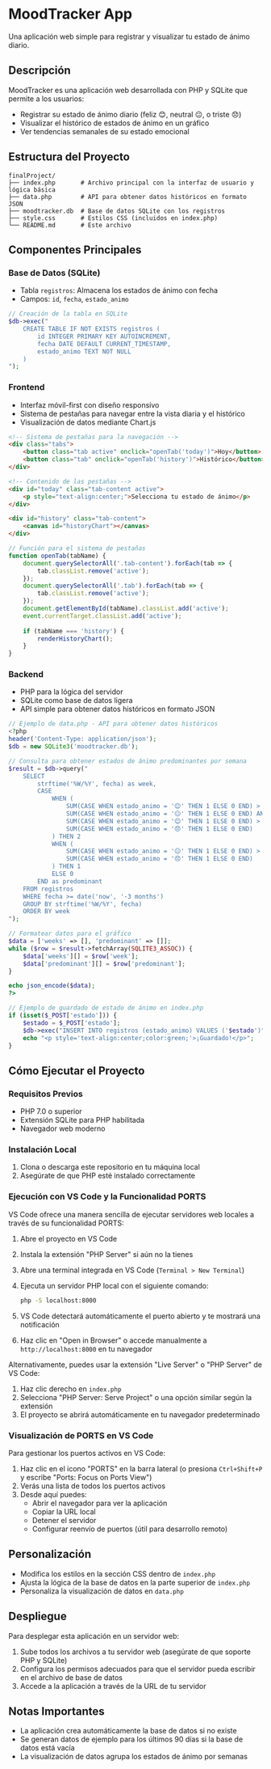 # MoodTracker App

Una aplicación web simple para registrar y visualizar tu estado de ánimo diario.

## Descripción

MoodTracker es una aplicación web desarrollada con PHP y SQLite que permite a los usuarios:
- Registrar su estado de ánimo diario (feliz 😊, neutral 😐, o triste 😞)
- Visualizar el histórico de estados de ánimo en un gráfico
- Ver tendencias semanales de su estado emocional

## Estructura del Proyecto

```
finalProject/
├── index.php       # Archivo principal con la interfaz de usuario y lógica básica
├── data.php        # API para obtener datos históricos en formato JSON
├── moodtracker.db  # Base de datos SQLite con los registros
├── style.css       # Estilos CSS (incluidos en index.php)
└── README.md       # Este archivo
```

## Componentes Principales

### Base de Datos (SQLite)
- Tabla `registros`: Almacena los estados de ánimo con fecha
- Campos: `id`, `fecha`, `estado_animo`

```php
// Creación de la tabla en SQLite
$db->exec("
    CREATE TABLE IF NOT EXISTS registros (
        id INTEGER PRIMARY KEY AUTOINCREMENT,
        fecha DATE DEFAULT CURRENT_TIMESTAMP,
        estado_animo TEXT NOT NULL
    )
");
```

### Frontend
- Interfaz móvil-first con diseño responsivo
- Sistema de pestañas para navegar entre la vista diaria y el histórico
- Visualización de datos mediante Chart.js

```html
<!-- Sistema de pestañas para la navegación -->
<div class="tabs">
    <button class="tab active" onclick="openTab('today')">Hoy</button>
    <button class="tab" onclick="openTab('history')">Histórico</button>
</div>

<!-- Contenido de las pestañas -->
<div id="today" class="tab-content active">
    <p style="text-align:center;">Selecciona tu estado de ánimo</p>
</div>

<div id="history" class="tab-content">
    <canvas id="historyChart"></canvas>
</div>
```

```javascript
// Función para el sistema de pestañas
function openTab(tabName) {
    document.querySelectorAll('.tab-content').forEach(tab => {
        tab.classList.remove('active');
    });
    document.querySelectorAll('.tab').forEach(tab => {
        tab.classList.remove('active');
    });
    document.getElementById(tabName).classList.add('active');
    event.currentTarget.classList.add('active');
    
    if (tabName === 'history') {
        renderHistoryChart();
    }
}
```

### Backend
- PHP para la lógica del servidor
- SQLite como base de datos ligera
- API simple para obtener datos históricos en formato JSON

```php
// Ejemplo de data.php - API para obtener datos históricos
<?php
header('Content-Type: application/json');
$db = new SQLite3('moodtracker.db');

// Consulta para obtener estados de ánimo predominantes por semana
$result = $db->query("
    SELECT 
        strftime('%W/%Y', fecha) as week,
        CASE 
            WHEN (
                SUM(CASE WHEN estado_animo = '😊' THEN 1 ELSE 0 END) > 
                SUM(CASE WHEN estado_animo = '😐' THEN 1 ELSE 0 END) AND
                SUM(CASE WHEN estado_animo = '😊' THEN 1 ELSE 0 END) > 
                SUM(CASE WHEN estado_animo = '😞' THEN 1 ELSE 0 END)
            ) THEN 2
            WHEN (
                SUM(CASE WHEN estado_animo = '😐' THEN 1 ELSE 0 END) > 
                SUM(CASE WHEN estado_animo = '😞' THEN 1 ELSE 0 END)
            ) THEN 1
            ELSE 0
        END as predominant
    FROM registros
    WHERE fecha >= date('now', '-3 months')
    GROUP BY strftime('%W/%Y', fecha)
    ORDER BY week
");

// Formatear datos para el gráfico
$data = ['weeks' => [], 'predominant' => []];
while ($row = $result->fetchArray(SQLITE3_ASSOC)) {
    $data['weeks'][] = $row['week'];
    $data['predominant'][] = $row['predominant'];
}

echo json_encode($data);
?>
```

```php
// Ejemplo de guardado de estado de ánimo en index.php
if (isset($_POST['estado'])) {
    $estado = $_POST['estado'];
    $db->exec("INSERT INTO registros (estado_animo) VALUES ('$estado')");
    echo "<p style='text-align:center;color:green;'>¡Guardado!</p>";
}
```

## Cómo Ejecutar el Proyecto

### Requisitos Previos
- PHP 7.0 o superior
- Extensión SQLite para PHP habilitada
- Navegador web moderno

### Instalación Local

1. Clona o descarga este repositorio en tu máquina local
2. Asegúrate de que PHP esté instalado correctamente

### Ejecución con VS Code y la Funcionalidad PORTS

VS Code ofrece una manera sencilla de ejecutar servidores web locales a través de su funcionalidad PORTS:

1. Abre el proyecto en VS Code
2. Instala la extensión "PHP Server" si aún no la tienes
3. Abre una terminal integrada en VS Code (`Terminal > New Terminal`)
4. Ejecuta un servidor PHP local con el siguiente comando:

   ```bash
   php -S localhost:8000
   ```

5. VS Code detectará automáticamente el puerto abierto y te mostrará una notificación
6. Haz clic en "Open in Browser" o accede manualmente a `http://localhost:8000` en tu navegador

Alternativamente, puedes usar la extensión "Live Server" o "PHP Server" de VS Code:

1. Haz clic derecho en `index.php`
2. Selecciona "PHP Server: Serve Project" o una opción similar según la extensión
3. El proyecto se abrirá automáticamente en tu navegador predeterminado

### Visualización de PORTS en VS Code

Para gestionar los puertos activos en VS Code:

1. Haz clic en el icono "PORTS" en la barra lateral (o presiona `Ctrl+Shift+P` y escribe "Ports: Focus on Ports View")
2. Verás una lista de todos los puertos activos
3. Desde aquí puedes:
   - Abrir el navegador para ver la aplicación
   - Copiar la URL local
   - Detener el servidor
   - Configurar reenvío de puertos (útil para desarrollo remoto)

## Personalización

- Modifica los estilos en la sección CSS dentro de `index.php`
- Ajusta la lógica de la base de datos en la parte superior de `index.php`
- Personaliza la visualización de datos en `data.php`

## Despliegue

Para desplegar esta aplicación en un servidor web:

1. Sube todos los archivos a tu servidor web (asegúrate de que soporte PHP y SQLite)
2. Configura los permisos adecuados para que el servidor pueda escribir en el archivo de base de datos
3. Accede a la aplicación a través de la URL de tu servidor

## Notas Importantes

- La aplicación crea automáticamente la base de datos si no existe
- Se generan datos de ejemplo para los últimos 90 días si la base de datos está vacía
- La visualización de datos agrupa los estados de ánimo por semanas

